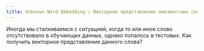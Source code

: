 ```yaml
---
title: Unknown Word Embedding / Векторное представление неизвестных слов
---
```

Иногда мы сталкиваемся с ситуацией, когда то или иное слово отсутствовало в обучающих данных, однако попалось в тестовых. Как получить векторное представление данного слова?
